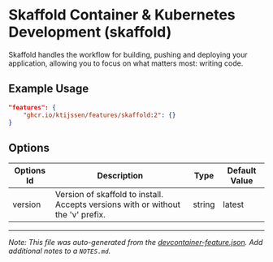 
# Skaffold Container & Kubernetes Development (skaffold)

Skaffold handles the workflow for building, pushing and deploying your application, allowing you to focus on what matters most: writing code.

## Example Usage

```json
"features": {
    "ghcr.io/ktijssen/features/skaffold:2": {}
}
```

## Options

| Options Id | Description | Type | Default Value |
|-----|-----|-----|-----|
| version | Version of skaffold to install. Accepts versions with or without the 'v' prefix. | string | latest |



---

_Note: This file was auto-generated from the [devcontainer-feature.json](https://github.com/ktijssen/features/blob/main/src/skaffold/devcontainer-feature.json).  Add additional notes to a `NOTES.md`._
